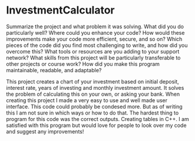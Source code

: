 # InvestmentCalculator
Summarize the project and what problem it was solving.
What did you do particularly well?
Where could you enhance your code? How would these improvements make your code more efficient, secure, and so on?
Which pieces of the code did you find most challenging to write, and how did you overcome this? What tools or resources are you adding to your support network?
What skills from this project will be particularly transferable to other projects or course work?
How did you make this program maintainable, readable, and adaptable?

This project creates a chart of your investment based on initial deposit, interest rate, years of investing and monthly investment amount.
It solves the problem of calculating this on your own, or asking your bank. When creating this project I made a very easy to use and well made user interface. This code could probably be condesed more. But as of writing this I am not sure in which ways or how to do that. The hardest thing to program for this code was the correct outputs. Creating tables in C++.
I am satisfied with this program but would love for people to look over my code and suggest any improvements!
